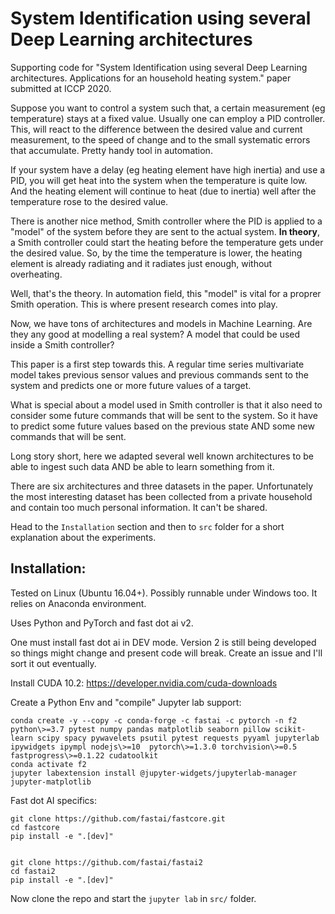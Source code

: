 # System Identification using several Deep Learning architectures


Supporting code for "System Identification using several Deep Learning architectures. Applications for an household heating system." paper
submitted at ICCP 2020.


Suppose you want to control a system such that, a certain measurement (eg temperature) stays at a fixed value. Usually one can
employ a PID controller. This, will react to the difference between the desired value and current measurement, to the speed of
change and to the small systematic errors that accumulate. Pretty handy tool in automation.

If your system have a delay (eg heating element have high inertia) and use a PID, you will get heat into the system when the temperature is quite low.
And the heating element will continue to heat (due to inertia) well after the temperature rose to the desired value.

There is another nice method, Smith controller where the PID is applied to a "model" of the system before they are sent to
the actual system. **In theory**, a Smith controller could start the heating before the temperature gets under the desired value. 
So, by the time the temperature is lower, the heating element is already radiating and it radiates just enough, without overheating.


Well, that's the theory. In automation field, this "model" is vital for a proprer Smith operation. This is where present research
comes into play.

Now, we have tons of architectures and models in Machine Learning. Are they any good at modelling a real system? A model that 
could be used inside a Smith controller?

This paper is a first step towards this. A regular time series multivariate model takes
previous sensor values and previous commands sent to the system and predicts one or more future values of a target.

What is special about a model used in Smith controller is that it also need to consider some future commands that will be sent
to the system. So it have to predict some future values based on the previous state AND some new commands that will be sent.

Long story short, here we adapted several well known architectures to be able to ingest such data AND be able to learn
something from it.

There are six architectures and three datasets in the paper. Unfortunately the most interesting dataset has been collected from a 
private household and contain too much personal information. It can't be shared.
 
Head to the ``Installation`` section and then to ``src`` folder for a short explanation about the experiments.

 

## Installation:

Tested on Linux (Ubuntu 16.04+). Possibly runnable under Windows too. It relies on Anaconda environment.

Uses Python and PyTorch and fast dot ai v2. 

One must install fast dot ai in DEV mode. Version 2 is still being developed so things might change and present code will break. 
Create an issue and I'll sort it out eventually.

Install CUDA 10.2: https://developer.nvidia.com/cuda-downloads

Create a Python Env and "compile" Jupyter lab support:

    conda create -y --copy -c conda-forge -c fastai -c pytorch -n f2 python\>=3.7 pytest numpy pandas matplotlib seaborn pillow scikit-learn scipy spacy pywavelets psutil pytest requests pyyaml jupyterlab ipywidgets ipympl nodejs\>=10  pytorch\>=1.3.0 torchvision\>=0.5 fastprogress\>=0.1.22 cudatoolkit 
    conda activate f2
    jupyter labextension install @jupyter-widgets/jupyterlab-manager jupyter-matplotlib

Fast dot AI specifics:

    git clone https://github.com/fastai/fastcore.git
    cd fastcore
    pip install -e ".[dev]"


    git clone https://github.com/fastai/fastai2
    cd fastai2
    pip install -e ".[dev]"

Now clone the repo and start the ``jupyter lab`` in ``src/`` folder.

 
